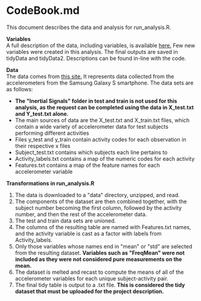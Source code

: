 CodeBook.md
========================================================

This document describes the data and analysis for run_analysis.R.

**Variables**  
A full description of the data, including variables, is available [here.](http://archive.ics.uci.edu/ml/datasets/Human+Activity+Recognition+Using+Smartphones) Few new variables were created in this analysis. The final outputs are saved in tidyData and tidyData2. Descriptions can be found in-line with the code.  

**Data**  
The data comes from [this site.](http://archive.ics.uci.edu/ml/datasets/Human+Activity+Recognition+Using+Smartphones)
It represents data collected from the accelerometers from the Samsung Galaxy S smartphone. The data sets are as follows:

* **The "Inertial Signals" folder in test and train is not used for this analysis, as the request can be completed using the data in X_test.txt and Y_test.txt alone.** 
* The main sources of data are the X_test.txt and X_train.txt files, which contain a wide variety of accelerometer data for test subjects performing different activities
* Files y_test and y_train contain activity codes for each observation in their respective x files 
* Subject_test.txt contains which subjects each line pertains to
* Activity_labels.txt contains a map of the numeric codes for each activity
* Features.txt contains a map of the feature names for each accelerometer variable

**Transformations in run_analysis.R**  
1. The data is downloaded to a "data" directory, unzipped, and read.  
2. The components of the dataset are then combined together, with the subject number becoming the first column, followed by the activity number, and then the rest of the accelerometer data.  
3. The test and train data sets are unioned.  
4. The columns of the resulting table are named with Features.txt names, and the activity variable is cast as a factor with labels from Activity_labels.  
5. Only those variables whose names end in "mean" or "std" are selected from the resulting dataset. **Variables such as "FreqMean" were not included as they were not considered pure measurements on the mean.**  
6. The dataset is melted and recast to compute the means of all of the accelerometer variables for each unique subject-activity pair.  
7. The final tidy table is output to a .txt file. **This is considered the tidy dataset that must be uploaded for the project description.**  